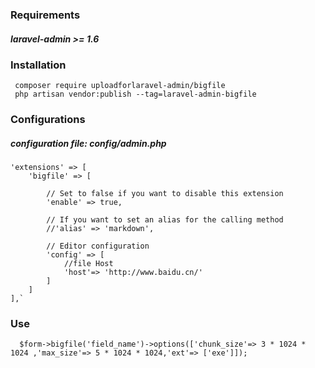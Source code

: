 ### Requirements
##### laravel-admin >= 1.6


### Installation
` composer require uploadforlaravel-admin/bigfile` <br/>
` php artisan vendor:publish --tag=laravel-admin-bigfile`


### Configurations
#####  configuration file: config/admin.php
    'extensions' => [
        'bigfile' => [

            // Set to false if you want to disable this extension
            'enable' => true,

            // If you want to set an alias for the calling method
            //'alias' => 'markdown',

            // Editor configuration
            'config' => [
                //file Host
                'host'=> 'http://www.baidu.cn/'
            ]
        ]
    ],`
### Use

`  $form->bigfile('field_name')->options(['chunk_size'=> 3 * 1024 * 1024 ,'max_size'=> 5 * 1024 * 1024,'ext'=> ['exe']]);`
